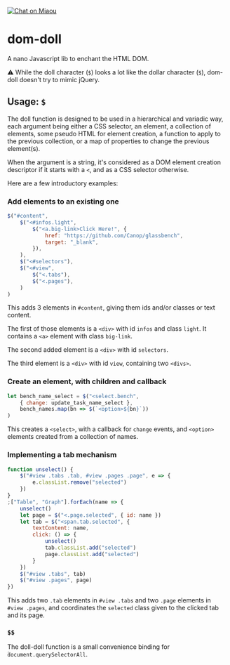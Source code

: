 [![Chat on Miaou][s4]][l4]

[s4]: https://miaou.dystroy.org/static/shields/room.svg
[l4]: https://miaou.dystroy.org/8?Javascript

# dom-doll

A nano Javascript lib to enchant the HTML DOM.

:warning: While the doll character (`$`) looks a lot like the dollar character (`$`), dom-doll doesn't try to mimic jQuery.

## Usage: `$`

The doll function is designed to be used in a hierarchical and variadic way, each argument being either a CSS selector, an element, a collection of elements, some pseudo HTML for element creation, a function to apply to the previous collection, or a map of properties to change the previous element(s).

When the argument is a string, it's considered as a DOM element creation descriptor if it starts with a `<`, and as a CSS selector otherwise.

Here are a few introductory examples:

### Add elements to an existing one

```js
$("#content",
	$("<#infos.light",
		$("<a.big-link>Click Here!", {
			href: "https://github.com/Canop/glassbench",
			target: "_blank",
		}),
	),
	$("<#selectors"),
	$("<#view",
		$("<.tabs"),
		$("<.pages"),
	)
)
```

This adds 3 elements in `#content`, giving them ids and/or classes or text content.

The first of those elements is a `<div>` with id `infos` and class `light`. It contains a `<a>` element with class `big-link`.

The second added element is a `<div>` with id `selectors`.

The third element is a `<div>` with id `view`, containing two `<divs>`.

### Create an element, with children and callback

```js
let bench_name_select = $("<select.bench",
	{ change: update_task_name_select },
	bench_names.map(bn => $(`<option>${bn}`))
)
```

This creates a `<select>`, with a callback for `change` events, and `<option>` elements created from a collection of names.

### Implementing a tab mechanism

```js
function unselect() {
	$("#view .tabs .tab, #view .pages .page", e => {
		e.classList.remove("selected")
	})
}
;["Table", "Graph"].forEach(name => {
	unselect()
	let page = $("<.page.selected", { id: name })
	let tab = $("<span.tab.selected", {
		textContent: name,
		click: () => {
			unselect()
			tab.classList.add("selected")
			page.classList.add("selected")
		}
	})
	$("#view .tabs", tab)
	$("#view .pages", page)
})
```

This adds two `.tab` elements in `#view .tabs` and two `.page` elements in `#view .pages`, and coordinates the `selected` class given to the clicked tab and its page.

### `$$`

The doll-doll function is a small convenience binding for ̀`document.querySelectorAll`.

